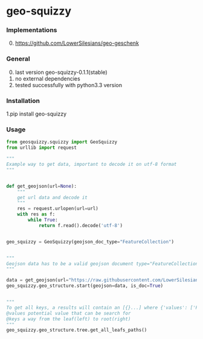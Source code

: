 # geo-squizzy

### Implementations
0. https://github.com/LowerSilesians/geo-geschenk

### General

0. last version geo-squizzy-0.1.1(stable)
1. no external dependencies
3. tested successfully with python3.3 version

### Installation

1.pip install geo-squizzy

### Usage

```python
from geosquizzy.squizzy import GeoSquizzy
from urllib import request

"""
Example way to get data, important to decode it on utf-8 format
"""


def get_geojson(url=None):
    """
    get url data and decode it
    """
    res = request.urlopen(url=url)
    with res as f:
        while True:
            return f.read().decode('utf-8')


geo_squizzy = GeoSquizzy(geojson_doc_type="FeatureCollection")


"""
Geojson data has to be a valid geojson document type="FeatureCollection"
"""

data = get_geojson(url="https://raw.githubusercontent.com/LowerSilesians/geo-squizzy/master/build_big_data/test_data/dump1000.json")
geo_squizzy.geo_structure.start(geojson=data, is_doc=True)


"""
To get all keys, a results will contain an [{}...] where {'values': ['Point'], 'keys': ['type', 'geometry', 'features']}
@values potential value that can be search for
@keys a way from the leaf(left) to root(right)
"""
geo_squizzy.geo_structure.tree.get_all_leafs_paths()


```



